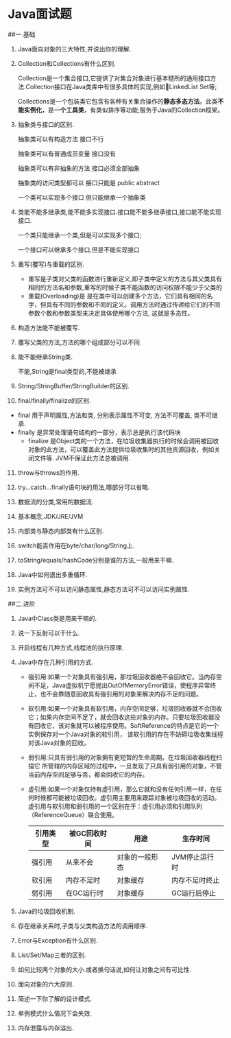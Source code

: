 # Java面试题
##一.基础
1. Java面向对象的三大特性,并说出你的理解.    

2. Collection和Collections有什么区别.

   Collection是一个集合接口,它提供了对集合对象进行基本糙所的通用接口方法.Collection接口在Java类库中有很多具体的实现,例如LinkedList Set等;

   Collections是一个包装类它包含有各种有关集合操作的**静态多态方法**。此类**不能实例化**，是一**个工具类**，有类似排序等功能,服务于Java的Collection框架。

3. 抽象类与接口的区别.

   抽象类可以有构造方法 接口不行

   抽象类可以有普通成员变量 接口没有

   抽象类可以有非抽象的方法 接口必须全部抽象

   抽象类的访问类型都可以 接口只能是 public abstract

   一个类可以实现多个接口 但只能继承一个抽象类

4. 类能不能多继承类,能不能多实现接口.接口能不能多继承接口,接口能不能实现接口.

   一个类只能继承一个类,但是可以实现多个接口;

   一个接口可以继承多个接口,但是不能实现接口

5. 重写(覆写)与重载的区别.

   * 重写是子类对父类的函数进行重新定义,即子类中定义的方法与其父类具有相同的方法名和参数,重写的时候子类不能函数的访问权限不能少于父类的

   - 重载(Overloading)是 是在类中可以创建多个方法，它们具有相同的名字，但具有不同的参数和不同的定义。调用方法时通过传递给它们的不同参数个数和参数类型来决定具体使用哪个方法, 这就是多态性。

6. 构造方法能不能被覆写.

7. 覆写父类的方法,方法的哪个组成部分可以不同.

8. 能不能继承String类.

   不能,String是final类型的,不能被继承

9. String/StringBuffer/StringBuilder的区别.

10. final/finally/finalize的区别.

- final 用于声明属性,方法和类, 分别表示属性不可变, 方法不可覆盖, 类不可继承.
- finally 是异常处理语句结构的一部分，表示总是执行该代码块
   - finalize 是Object类的一个方法，在垃圾收集器执行的时候会调用被回收对象的此方法，可以覆盖此方法提供垃圾收集时的其他资源回收，例如关闭文件等. JVM不保证此方法总被调用.

11. throw与throws的作用.

21. try…catch…finally语句块的用法,哪部分可以省略.

31. 数据流的分类,常用的数据流.

41. 基本概念,JDK/JRE/JVM

51. 内部类与静态内部类有什么区别.

61. switch能否作用在byte/char/long/String上.

71. toString/equals/hashCode分别是谁的方法,一般用来干嘛.

81. Java中如何退出多重循环.

91. 实例方法可不可以访问静态属性,静态方法可不可以访问实例属性.

##二.进阶

1. Java中Class类是用来干嘛的.

2. 说一下反射可以干什么.

3. 开启线程有几种方式,线程池的执行原理.

4. Java中存在几种引用的方式.

   - 强引用:如果一个对象具有强引用，那垃圾回收器绝不会回收它。当内存空间不足，Java虚拟机宁愿抛出OutOfMemoryError错误，使程序异常终止，也不会靠随意回收具有强引用的对象来解决内存不足的问题。

   - 软引用:如果一个对象具有软引用，内存空间足够，垃圾回收器就不会回收它；如果内存空间不足了，就会回收这些对象的内存。只要垃圾回收器没有回收它，该对象就可以被程序使用。SoftReference的特点是它的一个实例保存对一个Java对象的软引用， 该软引用的存在不妨碍垃圾收集线程对该Java对象的回收。

   - 弱引用:只具有弱引用的对象拥有更短暂的生命周期。在垃圾回收器线程扫描它 所管辖的内存区域的过程中，一旦发现了只具有弱引用的对象，不管当前内存空间足够与否，都会回收它的内存。

   - 虚引用:如果一个对象仅持有虚引用，那么它就和没有任何引用一样，在任何时候都可能被垃圾回收。虚引用主要用来跟踪对象被垃圾回收的活动。虚引用与软引用和弱引用的一个区别在于：虚引用必须和引用队列（ReferenceQueue）联合使用。

     | 引用类型 | 被GC回收时间 | 用途      | 生存时间     |
     | ---- | ------- | ------- | -------- |
     | 强引用  | 从来不会    | 对象的一般形态 | JVM停止运行时 |
     | 软引用  | 内存不足时   | 对象缓存    | 内存不足时终止  |
     | 弱引用  | 在GC运行时  | 对象缓存    | GC运行后停止  |

5. Java的垃圾回收机制.

6. 存在继承关系时,子类与父类构造方法的调用顺序.

7. Error与Exception有什么区别.

8. List/Set/Map三者的区别.

9. 如何比较两个对象的大小.或者换句话说,如何让对象之间有可比性.

10. 面向对象的六大原则.

11. 简述一下你了解的设计模式.

12. 单例模式什么情况下会失效.

13. 内存泄露与内存溢出.

